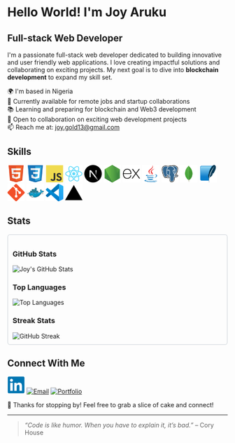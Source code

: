 # Hello World! I'm Joy Aruku

## Full-stack Web Developer

I'm a passionate full-stack web developer dedicated to building innovative and user friendly web applications. I love creating impactful solutions and collaborating on exciting projects. My next goal is to dive into **blockchain development** to expand my skill set.

🌍 I'm based in Nigeria  
💼 Currently available for remote jobs and startup collaborations  
📚 Learning and preparing for blockchain and Web3 development  
🤝 Open to collaboration on exciting web development projects  
📫 Reach me at: [joy.gold13@gmail.com](mailto:joy.gold13@gmail.com)


## Skills

<p>
  <img src="https://raw.githubusercontent.com/devicons/devicon/master/icons/html5/html5-original.svg" alt="HTML5" width="40" height="40"/>
  <img src="https://raw.githubusercontent.com/devicons/devicon/master/icons/css3/css3-original.svg" alt="CSS3" width="40" height="40"/>
  <img src="https://raw.githubusercontent.com/devicons/devicon/master/icons/javascript/javascript-original.svg" alt="JavaScript" width="40" height="40"/>
  <img src="https://raw.githubusercontent.com/devicons/devicon/master/icons/react/react-original.svg" alt="React" width="40" height="40"/>
  <img src="https://raw.githubusercontent.com/devicons/devicon/master/icons/nextjs/nextjs-original.svg" alt="Next.js" width="40" height="40"/>
  <img src="https://raw.githubusercontent.com/devicons/devicon/master/icons/nodejs/nodejs-original.svg" alt="Node.js" width="40" height="40"/>
  <img src="https://raw.githubusercontent.com/devicons/devicon/master/icons/express/express-original.svg" alt="Express" width="40" height="40"/>
  <img src="https://raw.githubusercontent.com/devicons/devicon/master/icons/java/java-original.svg" alt="Java" width="40" height="40"/>
  <img src="https://raw.githubusercontent.com/devicons/devicon/master/icons/postgresql/postgresql-original.svg" alt="PostgreSQL" width="40" height="40"/>
  <img src="https://raw.githubusercontent.com/devicons/devicon/master/icons/mongodb/mongodb-original.svg" alt="MongoDB" width="40" height="40"/>
  <img src="https://raw.githubusercontent.com/devicons/devicon/master/icons/sqlite/sqlite-original.svg" alt="SQLite" width="40" height="40"/>
  <img src="https://raw.githubusercontent.com/devicons/devicon/master/icons/git/git-original.svg" alt="Git" width="40" height="40"/>
  <img src="https://raw.githubusercontent.com/devicons/devicon/master/icons/docker/docker-original.svg" alt="Docker" width="40" height="40"/>
  <img src="https://raw.githubusercontent.com/devicons/devicon/master/icons/vscode/vscode-original.svg" alt="VS Code" width="40" height="40"/>
  <img src="https://raw.githubusercontent.com/devicons/devicon/master/icons/vercel/vercel-original.svg" alt="Vercel" width="40" height="40"/>
</p>

## Stats

<div style="border: 2px solid #e1e4e8; border-radius: 6px; padding: 10px;">
  <h3>GitHub Stats</h3>
  <img src="https://github-readme-stats.vercel.app/api?username=JoyAruku&show_icons=true&theme=radical" alt="Joy's GitHub Stats"/>
  <h3>Top Languages</h3>
  <img src="https://github-readme-stats.vercel.app/api/top-langs/?username=JoyAruku&layout=compact&theme=radical" alt="Top Languages"/>
  <h3>Streak Stats</h3>
  <img src="https://github-readme-streak-stats.herokuapp.com/?user=JoyAruku&theme=radical" alt="GitHub Streak"/>
</div>

## Connect With Me

<p>
  <a href="https://www.linkedin.com/in/joy-aruku-a23361195/"><img src="https://raw.githubusercontent.com/devicons/devicon/master/icons/linkedin/linkedin-original.svg" alt="LinkedIn" width="40" height="40"/></a>
  <a href="mailto:joy.gold13@gmail.com"><img src="https://img.icons8.com/ios-filled/50/000000/email.png" alt="Email" width="40" height="40"/></a>
  <a href="https://joy-aruku-newportfolio.vercel.app/"><img src="https://img.icons8.com/ios-filled/50/000000/domain.png" alt="Portfolio" width="40" height="40"/></a>
</p>


🎂 Thanks for stopping by! Feel free to grab a slice of cake and connect!

---

> *“Code is like humor. When you have to explain it, it’s bad.”* – Cory House

<!--
**Dev-JoyA/Dev-JoyA** is a ✨ _special_ ✨ repository because its `README.md` (this file) appears on your GitHub profile.

Here are some ideas to get you started:

- 🔭 I’m currently working on ...
- 🌱 I’m currently learning ...
- 👯 I’m looking to collaborate on ...
- 🤔 I’m looking for help with ...
- 💬 Ask me about ...
- 📫 How to reach me: ...
- 😄 Pronouns: ...
- ⚡ Fun fact: ...
-->
